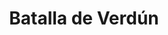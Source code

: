 ﻿---
title: "Batalla de Verdún"
permalink: periodes_519.html
layout: periode
dataInici: 1916-02-21
dataFi: 1916-12-19
sidebar: periodes
pares:
  - id: 432
    title: "Guerra de Trincheras"
    dataInici: "(1914-10-19)"
    dataFi: "(1918-03-21)"

fills:
jocsPrincipals:
  - title: "They Shall Not Pass"
    bggId: 24693

  - title: "Verdun: A Generation Lost"
    bggId: 40102
    dataInici: 
    dataFi: 

  - title: "Verdun 1916"
    bggId: 9845
    dataInici: 
    dataFi: 

  - title: "Verdun, A Dagger at the Heart of France"
    bggId: 19297
    dataInici: 
    dataFi: 

  - title: "1916: Verdun Campaign of Attrition"
    bggId: 265484
    dataInici: 
    dataFi: 

jocsEscenaris:
jocsEpoca:
  - title: "Over the Top! The Battles of Verdun & Lemberg"
    bggId: 16830
    escenari: "Verdun"
    dataInici: 
    dataFi: 

jocsEpocaEscenaris:
---
